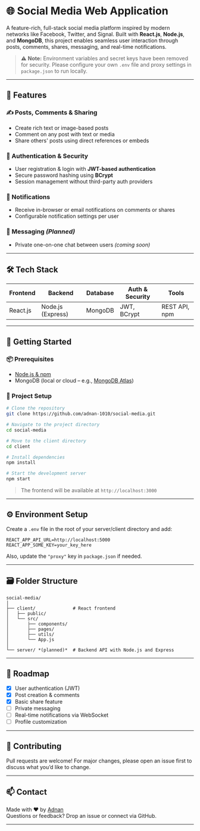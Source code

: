 
# 🌐 Social Media Web Application

A feature-rich, full-stack social media platform inspired by modern networks like Facebook, Twitter, and Signal. Built with **React.js**, **Node.js**, and **MongoDB**, this project enables seamless user interaction through posts, comments, shares, messaging, and real-time notifications.

> ⚠️ **Note:** Environment variables and secret keys have been removed for security. Please configure your own `.env` file and proxy settings in `package.json` to run locally.

---

## 🔧 Features

### ✍️ Posts, Comments & Sharing
- Create rich text or image-based posts
- Comment on any post with text or media
- Share others' posts using direct references or embeds

### 🔐 Authentication & Security
- User registration & login with **JWT-based authentication**
- Secure password hashing using **BCrypt**
- Session management without third-party auth providers

### 📢 Notifications
- Receive in-browser or email notifications on comments or shares
- Configurable notification settings per user

### 💬 Messaging *(Planned)*
- Private one-on-one chat between users *(coming soon)*

---

## 🛠️ Tech Stack

| Frontend | Backend | Database | Auth & Security | Tools |
|----------|---------|----------|------------------|-------|
| React.js | Node.js (Express) | MongoDB | JWT, BCrypt | REST API, npm |

---

## 🚀 Getting Started

### 📦 Prerequisites
- [Node.js & npm](https://nodejs.org/en/download/)
- MongoDB (local or cloud – e.g., [MongoDB Atlas](https://www.mongodb.com/cloud/atlas))

### 📁 Project Setup

```bash
# Clone the repository
git clone https://github.com/adnan-1010/social-media.git

# Navigate to the project directory
cd social-media

# Move to the client directory
cd client

# Install dependencies
npm install

# Start the development server
npm start
```

> The frontend will be available at `http://localhost:3000`

---

## ⚙️ Environment Setup

Create a `.env` file in the root of your server/client directory and add:

```env
REACT_APP_API_URL=http://localhost:5000
REACT_APP_SOME_KEY=your_key_here
```

Also, update the `"proxy"` key in `package.json` if needed.

---

## 🗃️ Folder Structure

```
social-media/
│
├── client/              # React frontend
│   ├── public/
│   └── src/
│       ├── components/
│       ├── pages/
│       ├── utils/
│       └── App.js
│
└── server/ *(planned)*  # Backend API with Node.js and Express
```

---

## 📌 Roadmap

- [x] User authentication (JWT)
- [x] Post creation & comments
- [x] Basic share feature
- [ ] Private messaging
- [ ] Real-time notifications via WebSocket
- [ ] Profile customization

---

## 🤝 Contributing

Pull requests are welcome! For major changes, please open an issue first to discuss what you’d like to change.

---

## 📫 Contact

Made with ❤️ by [Adnan](https://github.com/adnan-1010)  
Questions or feedback? Drop an issue or connect via GitHub.

---


